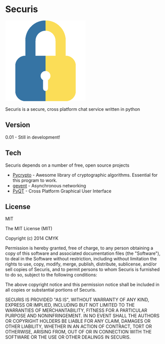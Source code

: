 Securis
=========

 ![Securis Logo](https://raw.githubusercontent.com/jdolandev/Securis/master/lock.png) 

Securis is a secure, cross platform chat service written in python

Version
----

0.01    - Still in development!

Tech
-----------

Securis depends on a number of free, open source projects

* [Pycrypto] - Awesome library of cryptographic algorithms. Essential for this program to work.
* [gevent]   - Asynchronous networking
* [PyQT]     - Cross Platform Graphical User Interface 

License
----

MIT

The MIT License (MIT)

Copyright (c) 2014 CMYK

Permission is hereby granted, free of charge, to any person obtaining a copy
of this software and associated documentation files (the "Software"), to deal
in the Software without restriction, including without limitation the rights
to use, copy, modify, merge, publish, distribute, sublicense, and/or sell
copies of Securis, and to permit persons to whom Securis is
furnished to do so, subject to the following conditions:

The above copyright notice and this permission notice shall be included in
all copies or substantial portions of Securis.

SECURIS IS PROVIDED "AS IS", WITHOUT WARRANTY OF ANY KIND, EXPRESS OR
IMPLIED, INCLUDING BUT NOT LIMITED TO THE WARRANTIES OF MERCHANTABILITY,
FITNESS FOR A PARTICULAR PURPOSE AND NONINFRINGEMENT. IN NO EVENT SHALL THE
AUTHORS OR COPYRIGHT HOLDERS BE LIABLE FOR ANY CLAIM, DAMAGES OR OTHER
LIABILITY, WHETHER IN AN ACTION OF CONTRACT, TORT OR OTHERWISE, ARISING FROM,
OUT OF OR IN CONNECTION WITH THE SOFTWARE OR THE USE OR OTHER DEALINGS IN
SECURIS.


[Pycrypto]:https://pypi.python.org/pypi/pycrypto
[GEvent]:http://www.gevent.org/
[Pyqt]:https://wiki.python.org/moin/PyQt
